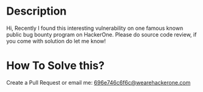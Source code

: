 # Description
Hi, Recently I found this interesting vulnerability on one famous known public bug bounty program on HackerOne. Please do source code review, if you come with solution do let me know!

# How To Solve this?

Create a Pull Request or email me: 696e746c6f6c@wearehackerone.com 
